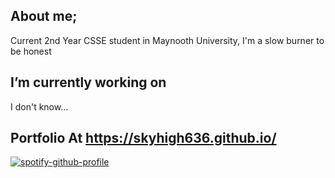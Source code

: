 ## About me;
Current 2nd Year CSSE student in Maynooth University, I'm a slow burner to be honest

 
## I’m currently working on
I don't know...
## Portfolio At https://skyhigh636.github.io/
 
[![spotify-github-profile](https://spotify-github-profile.kittinanx.com/api/view?uid=21bdzpmy2sdc6tebvzihjx5xq&cover_image=true&theme=default&show_offline=false&background_color=ebe350&interchange=false&bar_color=d279f4)](https://github.com/kittinan/spotify-github-profile)
